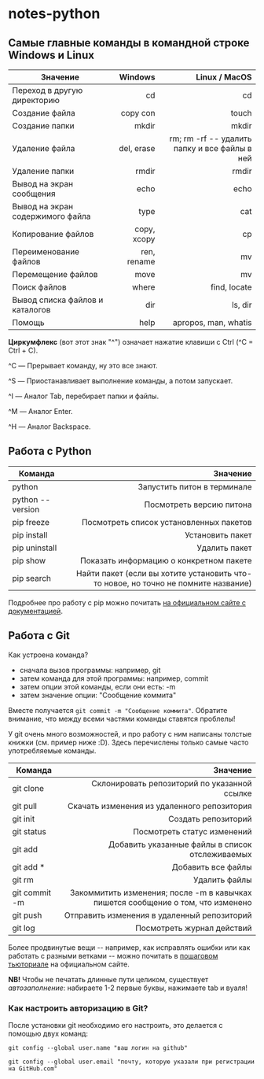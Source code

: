 






# notes-python
## Самые главные команды в командной строке Windows и Linux

|  Значение      | Windows        | Linux / MacOS |
| ------------- |-------------:| -----:|
| Переход в другую директорию     | cd | cd |
| Создание файла    | copy con     | touch|
| Создание папки | mkdir  |  mkdir |
| Удаление файла | del, erase | rm; rm -rf -- удалить папку и все файлы в ней |
| Удаление папки    | rmdir      |   rmdir |
| Вывод на экран сообщения | echo   |  echo |
| Вывод на экран содержимого файла | type  | cat|
| Копирование файлов     | copy, xcopy | cp |
| Переименование файлов   | ren, rename      |  mv |
| Перемещение файлов   | move  |  mv |
| Поиск файлов | where     |   find, locate |
| Вывод списка файлов и каталогов| dir |  ls, dir |
| Помощь |   help  |  apropos, man, whatis  |


**Циркумфлекс** (вот этот знак "^") означает нажатие клавиши с Ctrl (^C = Ctrl + C).

^C — Прерывает команду, ну это все знают.

^S — Приостанавливает выполнение команды, а потом запускает.

^I — Аналог Tab, перебирает папки и файлы.

^M — Аналог Enter.

^H — Аналог Backspace.

## Работа с Python

|Команда| Значение|
|-------| -------:|
|python| Запустить питон в терминале |
|python --version| Посмотреть версию питона|
|pip freeze| Посмотреть список установленных пакетов|
|pip install| Установить пакет|
|pip uninstall| Удалить пакет|
|pip show| Показать информацию о конкретном пакете|
|pip search| Найти пакет (если вы хотите установить что-то новое, но точно не помните название)|

Подробнее про работу с pip можно почитать [на официальном сайте с документацией](https://pip.pypa.io/en/stable/).
## Работа с Git

Как устроена команда?
* сначала вызов программы: например, git
* затем команда для этой программы: например, commit 
* затем опции этой команды, если они есть: -m
* затем значение опции: "Сообщение коммита"

Вместе получается `git commit -m "Сообщение коммита"`. Обратите внимание, что между всеми частями команды ставятся проблелы! 

У git очень много возможностей, и про работу с ним написаны толстые книжки (см. пример ниже :D). Здесь перечислены только самые часто употребляемые команды.

|Команда| Значение|
|-------| -------:|
|git clone| Склонировать репозиторий по указанной ссылке|
|git pull| Скачать изменения из удаленного репозитория|
|git init| Создать репозиторий |
|git status| Посмотреть статус изменений|
|git add| Добавить указанные файлы в список отслеживаемых|
|git add \*| Добавить все файлы|
|git rm| Удалить файлы|
|git commit -m| Закоммитить изменения; после -m в кавычках пишется сообщение о том, что изменено|
|git push| Отправить изменения в удаленный репозиторий|
|git log| Посмотреть журнал действий|

Более продвинутые вещи -- например, как исправлять ошибки или как работать с разными ветками -- можно почитать в [пошаговом тьюториале](https://git-scm.com/book/en/v1/Git-Basics-Undoing-Things) на официальном сайте.

**NB!** Чтобы не печатать длинные пути целиком, существует *автозаполнение*: набираете 1-2 первые буквы, нажимаете tab и вуаля!

### Как настроить авторизацию в Git?

После установки git необходимо его настроить, это делается с помощью двух команд:

`git config --global user.name "ваш логин на github"`

`git config --global user.email "почту, которую указали при регистрации на GitHub.com"`



